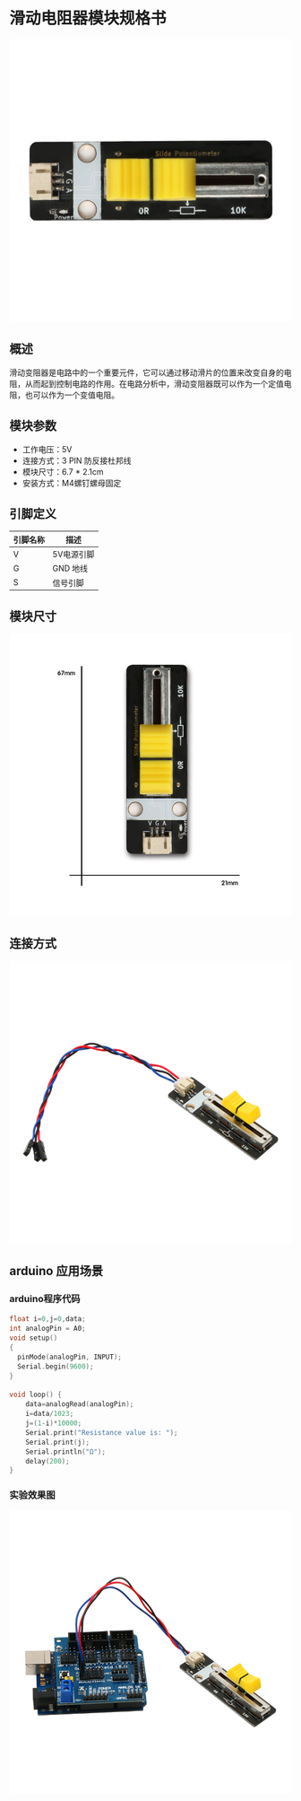 # 滑动电阻器模块规格书

![139](滑动电阻器模块图片\139.jpg)

## 概述

 滑动变阻器是电路中的一个重要元件，它可以通过移动滑片的位置来改变自身的电阻，从而起到控制电路的作用。在电路分析中，滑动变阻器既可以作为一个定值电阻，也可以作为一个变值电阻。 

## 模块参数

* 工作电压：5V
* 连接方式：3 PIN 防反接杜邦线
* 模块尺寸：6.7 * 2.1cm
* 安装方式：M4螺钉螺母固定

## 引脚定义

| 引脚名称| 描述 |
|---- |----|
| V | 5V电源引脚 |
| G | GND 地线 |
| S | 信号引脚 |

## 模块尺寸

![05](滑动电阻器模块图片\05.jpg)

## 连接方式

![03](滑动电阻器模块图片\03.jpg)


##  arduino 应用场景

### arduino程序代码

```c++
float i=0,j=0,data;
int analogPin = A0;
void setup()
{
  pinMode(analogPin, INPUT);
  Serial.begin(9600);
}

void loop() {
    data=analogRead(analogPin);
    i=data/1023;
    j=(1-i)*10000;  
    Serial.print("Resistance value is: ");
    Serial.print(j);
    Serial.println("Ω");
    delay(200);
}
```

### 实验效果图



![02](滑动电阻器模块图片\02.jpg)